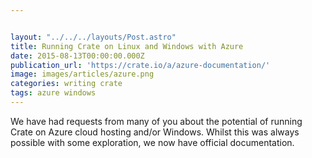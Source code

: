 ```yaml
---


layout: "../../../layouts/Post.astro"
title: Running Crate on Linux and Windows with Azure
date: 2015-08-13T00:00:00.000Z
publication_url: 'https://crate.io/a/azure-documentation/'
image: images/articles/azure.png
categories: writing crate
tags: azure windows
---
```


We have had requests from many of you about the potential of running Crate on Azure cloud hosting and/or Windows. Whilst this was always possible with some exploration, we now have official documentation.
